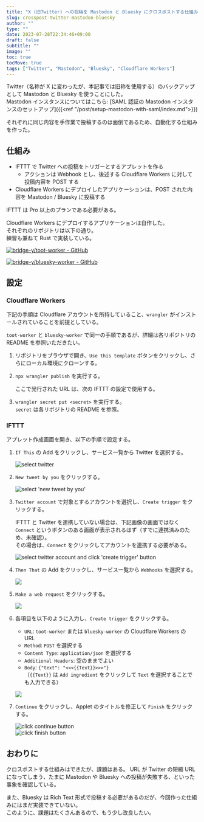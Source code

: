 ```yaml
---
title: "X (旧Twitter) への投稿を Mastodon と Bluesky にクロスポストする仕組み"
slug: crosspost-twitter-mastodon-bluesky
author: ""
type: ""
date: 2023-07-28T22:34:46+09:00
draft: false
subtitle: ""
image: ""
toc: true
tocMove: true
tags: ["Twitter", "Mastodon", "Bluesky", "Cloudflare Workers"]
---
```


Twitter（名称が X に変わったが、本記事では旧称を使用する）のバックアップとして Mastodon と Bluesky を使うことにした。  
Mastodon インスタンスについてはこちら: [SAML 認証の Mastodon インスタンスのセットアップ]({{<ref "/post/setup-mastodon-with-saml/index.md">}})

それぞれに同じ内容を手作業で投稿するのは面倒であるため、自動化する仕組みを作った。

## 仕組み

- IFTTT で Twitter への投稿をトリガーとするアプレットを作る
  - アクションは Webhook とし、後述する Cloudflare Workers に対して投稿内容を POST する
- Cloudflare Workers にデプロイしたアプリケーションは、POST された内容を Mastodon / Bluesky に投稿する

IFTTT は Pro 以上のプランである必要がある。

Cloudflare Workers にデプロイするアプリケーションは自作した。  
それぞれのリポジトリは以下の通り。  
練習も兼ねて Rust で実装している。

[![bridge-y/toot-worker - GitHub](https://gh-card.dev/repos/bridge-y/toot-worker.svg?fullname=)](https://github.com/bridge-y/toot-worker)

[![bridge-y/bluesky-worker - GitHub](https://gh-card.dev/repos/bridge-y/bluesky-worker.svg?fullname=)](https://github.com/bridge-y/bluesky-worker)

## 設定

### Cloudflare Workers

下記の手順は Cloudflare アカウントを所持していること、`wrangler` がインストールされていることを前提としている。

`toot-worker` と `bluesky-worker` で同一の手順であるが、詳細は各リポジトリの README を参照いただきたい。

1. リポジトリをブラウザで開き、`Use this template` ボタンをクリックし、さらにローカル環境にクローンする。

2. `npx wrangler publish` を実行する。

   ここで発行された URL は、次の IFTTT の設定で使用する。

3. `wrangler secret put <secret>` を実行する。  
   `secret` は各リポジトリの README を参照。

### IFTTT

アプレット作成画面を開き、以下の手順で設定する。

1. `If This` の Add をクリックし、サービス一覧から Twitter を選択する。

   ![select twitter](./ifttt-1.png)

2. `New tweet by you` をクリックする。

   ![select 'new tweet by you'](./ifttt-2.png)

3. `Twitter account` で対象とするアカウントを選択し、`Create trigger` をクリックする。

   IFTTT と Twitter を連携していない場合は、下記画像の画面ではなく `Connect` というボタンのある画面が表示されるはず（すでに連携済みのため、未確認）。  
   その場合は、`Connect` をクリックしてアカウントを連携する必要がある。

   ![select twitter account and click 'create trigger' button](./ifttt-3.png)

4. `Then That` の Add をクリックし、サービス一覧から `Webhooks` を選択する。

   ![](./ifttt-4.png)

5. `Make a web request` をクリックする。

   ![](./ifttt-5.png)

6. 各項目を以下のように入力し、`Create trigger` をクリックする。

   - `URL`: `toot-worker` または `bluesky-worker` の Cloudflare Workers の URL
   - `Method`: `POST` を選択する
   - `Content Type`: `application/json` を選択する
   - `Additional Headers`: 空のままでよい
   - `Body`: `{"text": "<<<{{Text}}>>>"}`  
     （`{{Text}}` は `Add ingredient` をクリックして `Text` を選択することでも入力できる）

   ![](./ifttt-6.png)

7. `Continue` をクリックし、Applet のタイトルを修正して `Finish` をクリックする。

   ![click continue button](./ifttt-7.png)  
   ![click finish button](./ifttt-8.png)

## おわりに

クロスポストする仕組みはできたが、課題はある。
URL が Twitter の短縮 URL になってしまう、たまに Mastodon や Bluesky への投稿が失敗する、といった事象を確認している。

また、Bluesky は Rich Text 形式で投稿する必要があるのだが、今回作った仕組みにはまだ実装できていない。  
このように、課題はたくさんあるので、もう少し改良したい。
